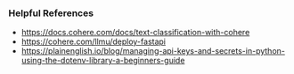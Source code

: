 ### Helpful References
- https://docs.cohere.com/docs/text-classification-with-cohere
- https://cohere.com/llmu/deploy-fastapi
- https://plainenglish.io/blog/managing-api-keys-and-secrets-in-python-using-the-dotenv-library-a-beginners-guide